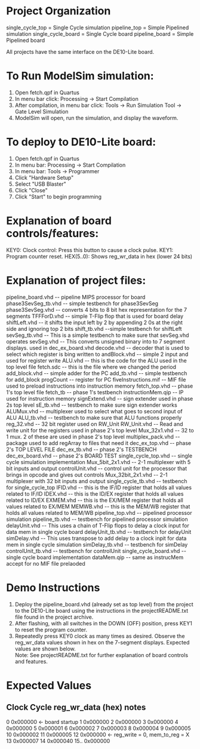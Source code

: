 # Project Organization
single_cycle_top = Single Cycle simulation
pipeline_top = Simple Pipelined simulation
single_cycle_board = Single Cycle board
pipeline_board = Simple Pipelined board

All projects have the same interface on the DE10-Lite board. 
   
# To Run ModelSim simulation:   
1.	Open fetch.qpf in Quartus 
2.	In menu bar click: Processing -> Start Compilation 
3.	After compilation, in menu bar click: Tools -> Run Simulation Tool -> Gate Level Simulation 
4.	ModelSim will open, run the simulation, and display the waveform. 
  
# To deploy to DE10-Lite board:   
1.	Open fetch.qpf in Quartus 
2.	In menu bar: Processing -> Start Compilation 
3.	In menu bar: Tools -> Programmer 
4.	Click "Hardware Setup" 
5.	Select "USB Blaster" 
6.	Click "Close" 
7.	Click "Start" to begin programming 

# Explanation of board controls/features:   
KEY0: 
    Clock control: Press this button to cause a clock pulse. 
KEY1: 
    Program counter reset. 
HEX(5..0): 
    Shows reg_wr_data in hex (lower 24 bits) 

# Explanation of project files: 
pipeline_board.vhd -- pipeline MIPS processor for board
phase3SevSeg_tb.vhd -- simple testbench for phase3SevSeg
phase3SevSeg.vhd -- converts 4 bits to 8 bit hex representation for the 7 segments
TFFForD.vhd -- simple T-Flip flop that is used for board delay
shiftLeft.vhd -- it shifts the input left by 2 by appending 2 0s at the right side and ignoring top 2 bits
shift_tb.vhd --simple testbench for shiftLeft
sevSeg_tb.vhd -- This is a simple testbench to make sure that sevSeg.vhd operates
sevSeg.vhd -- This converts unsigned binary into to 7 segment displays. used in dec_ex_board.vhd
decode.vhd -- decoder that is used to select which register is bing written to
andBlock.vhd -- simple 2 input and used for register write 
ALU.vhd -- this is the code for the ALU used in the top level file
fetch.sdc -- this is the file where we changed the period
add_block.vhd -- simple adder for the PC
add_tb.vhd -- simple testbench for add_block
progCount -- register for PC 
fiveInstructions.mif -- MIF file used to preload instructions into instruction memory
fetch_top.vhd -- phase 1's top level file
fetch_tb -- phase 1's testbench
instructionMem.qip -- IP used for instruction memory
signExtend.vhd -- sign extender used in phase 2s top level
sE_tb.vhd -- testbench to make sure sign extender works
ALUMux.vhd -- multiplexer used to select what goes to second input of ALU
ALU_tb.vhd -- testbench to make sure that ALU functions properly
reg_32.vhd -- 32 bit register used on RW_Unit
RW_Unit.vhd -- Read and write unit for the registers used in phase 2's top level
Mux_32x1.vhd -- 32 to 1 mux. 2 of these are used in phase 2's top level
multiplex_pack.vhd -- package used to add regArray to files that need it
dec_ex_top.vhd -- phase 2's TOP LEVEL FILE
dec_ex_tb.vhd -- phase 2's TESTBENCH
dec_ex_board.vhd -- phase 2's BOARD TEST
single_cycle_top.vhd -- single cycle simulation implementation
Mux_5bit_2x1.vhd -- 2-1 multiplexer with 5 bit inputs and output
controlUnit.vhd -- control unit for the processor that brings in opcode and gives out controls
Mux_32bit_2x1.vhd -- 2-1 multiplexer with 32 bit inputs and output
single_cycle_tb.vhd -- testbench for single_cycle_top
IFID.vhd -- this is the IF/ID register that holds all values related to IF/ID
IDEX.vhd -- this is the ID/EX register that holds all values related to ID/EX
EXMEM.vhd -- this is the EX/MEM register that holds all values related to EX/MEM
MEMWB.vhd -- this is the MEM/WB register that holds all values related to MEM/WB
pipeline_top.vhd -- pipelined processor simulation
pipeline_tb.vhd -- testbench for pipelined processor simulation
delayUnit.vhd -- This uses a chain of T-Flip flops to delay a clock input for data mem in single cycle board
delayUnit_tb.vhd -- testbench for delayUnit
simDelay.vhd -- This uses transpose to add delay to a clock inpit for data mem in single cycle simulation
simDelay_tb.vhd -- testbench for simDelay
controlUnit_tb.vhd -- testbench for controlUnit
single_cycle_board.vhd -- single cycle board implementation
dataMem.qip -- same as instrucMem accept for no MIF file prelaoded

# Demo Instructions   
1.	Deploy the pipeline_board.vhd (already set as top level) from the project to the DE10-Lite board 
   using the instructions in the projectREADME.txt file found in the project archive. 
2.	After flashing, with all switches in the DOWN (OFF) position,    press KEY1 to reset the program counter. 
3.	Repeatedly press KEY0 clock as many times as desired. Observe the reg_wr_data    values shown in hex on the 7-segment displays. Expected values are shown below.  
Note: See projectREADME.txt  for further explanation of board controls and features. 
  
# Expected Values  
  
Clock Cycle    reg_wr_data (hex)    notes 
----------------------------------------------------
0       0x000000             <- board startup 
1	0x000000
2	0x000000 
3	0x000000 
4	0x000000 
5	0x000001 
6	0x000002 
7	0x000003 
8	0x000004
9	0x000005 
10	0x000002
11	0x000005
12	0x000000             <- reg_write = 0, mem_to_reg = X 
13	0x000007
14	0x000040
15..	0x000000

